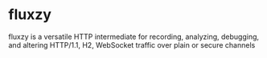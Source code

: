 
# fluxzy 

fluxzy is a versatile HTTP intermediate for recording, analyzing, debugging, and altering HTTP/1.1, H2, WebSocket traffic over plain or secure channels
